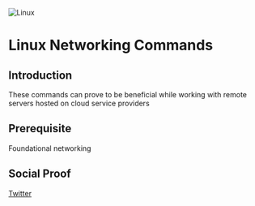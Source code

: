 
![Linux ](https://www.linux-india.org/wp-content/uploads/2021/06/Linux-Network-Environment-620x330.jpg)


# Linux Networking Commands 

## Introduction

These commands can prove to be beneficial while working with remote servers hosted on cloud service providers  

## Prerequisite

Foundational networking 

## Social Proof

[Twitter](https://x.com/YogeshDharya20/status/1829558271377576357)

